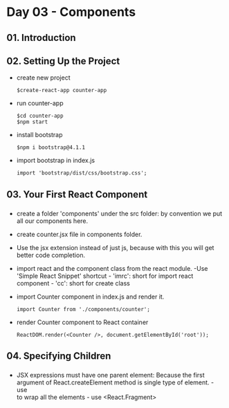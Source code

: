 # Day 03 - Components
## 01. Introduction
## 02. Setting Up the Project
- create new project
    ```
    $create-react-app counter-app
    ```
- run counter-app
    ```
    $cd counter-app
    $npm start
    ```
- install bootstrap
    ```
    $npm i bootstrap@4.1.1
    ```
- import bootstrap in index.js
    ```
    import 'bootstrap/dist/css/bootstrap.css';
    ```

## 03. Your First React Component
###
- create a folder 'components' under the src folder: by convention we put all our components here.
- create counter.jsx file in components folder.
- Use the jsx extension instead of just js, because with this you will get better code completion.
- import react and the component class from the react module.
        -Use 'Simple React Snippet' shortcut
                - 'imrc': short for import react component
                - 'cc': short for create class

- import Counter component in index.js and render it.
    ```
    import Counter from './components/counter';
    ```

- render Counter component to React container
    ```
    ReactDOM.render(<Counter />, document.getElementById('root'));
    ```

## 04. Specifying Children
###
- JSX expressions must have one parent element: Because the first argument of React.createElement method is single type of element.
        - use <div> to wrap all the elements
        - use <React.Fragment>